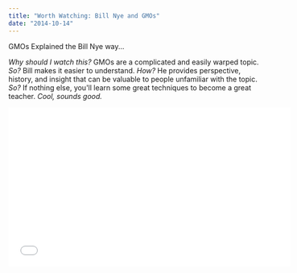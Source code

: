 ```yaml
---
title: "Worth Watching: Bill Nye and GMOs"
date: "2014-10-14"
---
```


GMOs Explained the Bill Nye way...

_Why should I watch this?_ GMOs are a complicated and easily warped topic. _So?_ Bill makes it easier to understand. _How?_ He provides perspective, history, and insight that can be valuable to people unfamiliar with the topic. _So?_ If nothing else, you'll learn some great techniques to become a great teacher. _Cool, sounds good._

<iframe width="560" height="315" src="//www.youtube.com/embed/8z_CqyB1dQo" frameborder="0" allowfullscreen></iframe>
